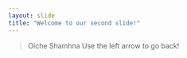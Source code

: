 ```yaml
---
layout: slide
title: "Welcome to our second slide!"
---
```

> Oiche Shamhna
Use the left arrow to go back!
